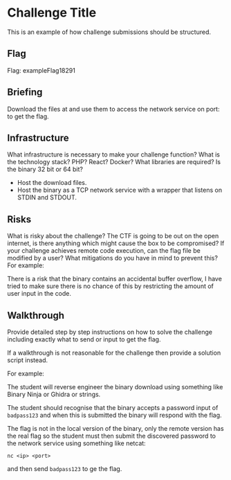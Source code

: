 # Challenge Title
This is an example of how challenge submissions should be structured.

## Flag
Flag: exampleFlag18291

## Briefing
Download the files at <url> and use them to access the network service on <ip> port: <port> to get the flag.

## Infrastructure
What infrastructure is necessary to make your challenge function?
What is the technology stack? PHP? React? Docker?
What libraries are required?
Is the binary 32 bit or 64 bit?

- Host the download files.
- Host the binary as a TCP network service with a wrapper that listens on STDIN and STDOUT.

## Risks
What is risky about the challenge? The CTF is going to be out on the open internet, is there anything which might cause the box to be compromised? If your challenge achieves remote code execution, can the flag file be modified by a user? What mitigations do you have in mind to prevent this? For example:

There is a risk that the binary contains an accidental buffer overflow, I have tried to make sure there is no chance of this by restricting the amount of user input in the code.

## Walkthrough
Provide detailed step by step instructions on how to solve the challenge including exactly what to send or input to get the flag.

If a walkthrough is not reasonable for the challenge then provide a solution script instead.

For example:

The student will reverse engineer the binary download using something like Binary Ninja or Ghidra or strings.

The student should recognise that the binary accepts a password input of `badpass123` and when this is submitted the binary will respond with the flag.

The flag is not in the local version of the binary, only the remote version has the real flag so the student must then submit the discovered password to the network service using something like netcat:

`nc <ip> <port>`

and then send `badpass123` to ge the flag.